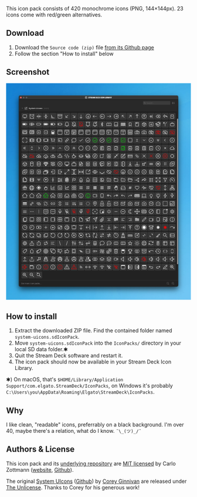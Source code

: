 <script async defer data-website-id="8f8ff8a3-00ab-480a-bd18-d4da710d4e4e" src="https://umami.czm.io/umami.js"></script>

This icon pack consists of 420 monochrome icons (PNG, 144×144px). 23 icons come
with red/green alternatives.

## Download

1. Download the `Source code (zip)` file [from its Github page](https://github.com/carlo/streamdeck-iconpack-system-uicons/releases/latest)
2. Follow the section "How to install" below

## Screenshot

![Screenshot of v1.1](./img/screenshot-1.1.png)

## How to install

1. Extract the downloaded ZIP file. Find the contained folder named `system-uicons.sdIconPack`.
2. Move `system-uicons.sdIconPack` into the `IconPacks/` directory in your local SD data folder.✱
3. Quit the Stream Deck software and restart it.
4. The icon pack should now be available in your Stream Deck Icon Library.

✱) On macOS, that's `$HOME/Library/Application Support/com.elgato.StreamDeck/IconPacks`,
on Windows it's probably `C:\Users\you\AppData\Roaming\Elgato\StreamDeck\IconPacks`.

## Why

I like clean, "readable" icons, preferrably on a black background. I'm over 40,
maybe there's a relation, what do I know. `¯\_(ツ)_/¯`

## Authors & License

This icon pack and its [underlying repository](https://github.com/carlo/streamdeck-iconpack-system-uicons)
are [MIT licensed](https://github.com/carlo/streamdeck-iconpack-system-uicons/blob/main/system-uicons.sdIconPack/LICENSE.md)
by Carlo Zottmann ([website](https://zottmann.org),
[Github](https://github.com/carlo)).

The original [System UIcons](https://systemuicons.com/)
([Github](https://github.com/CoreyGinnivan/system-uicons)) by
[Corey Ginnivan](https://corey.ginnivan.net/) are released under
[The Unlicense](https://github.com/CoreyGinnivan/system-uicons/blob/master/LICENSE).
Thanks to Corey for his generous work!
